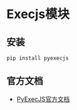 # Execjs模块

## 安装

~~~ shell
pip install pyexecjs
~~~



## 官方文档

+ [PyExecJS官方文档](https://pypi.org/project/PyExecJS/)